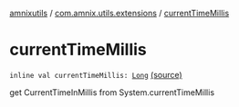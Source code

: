 [amnixutils](../index.md) / [com.amnix.utils.extensions](index.md) / [currentTimeMillis](./current-time-millis.md)

# currentTimeMillis

`inline val currentTimeMillis: `[`Long`](https://kotlinlang.org/api/latest/jvm/stdlib/kotlin/-long/index.html) [(source)](https://github.com/AmniX/amnixUtils/tree/master/amnixutils/src/main/java/com/amnix/utils/extensions/GlobalExtensions.kt#L143)

get CurrentTimeInMillis from System.currentTimeMillis

